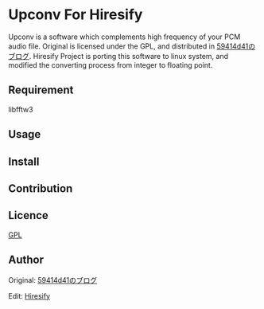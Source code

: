 Upconv For Hiresify
====

Upconv is a software which complements high frequency of your PCM audio file.
Original is licensed under the GPL, and distributed in [59414d41のブログ](http://59414d41.cocolog-nifty.com/blog/2018/06/--upconvfe-07x-.html).
Hiresify Project is porting this software to linux system, and modified the converting process from integer to floating point.

## Requirement
libfftw3

## Usage

## Install

## Contribution

## Licence

[GPL](https://github.com/hiresify-project/upconv_hiresify/blob/main/LICENSE)

## Author

Original: [59414d41のブログ](http://59414d41.cocolog-nifty.com/blog/2018/06/--upconvfe-07x-.html)

Edit: [Hiresify](https://hiresify-project.com)
